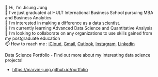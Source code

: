 👋 Hi, I’m Jisung Jung <br>
🏫 I've just graduated at HULT International Business School pursuing MBA and Business Analytics <br>
👀 I’m interested in making a difference as a data scientist. <br>
🌱 I’m currently learning Advanced Data Science and Quantitative Analysis <br>
💞️ I’m looking to collaborate on any organizations to use skills gained from my postgraduate education <br>
📫 How to reach me : [iCloud](mailto:jisung.jung@me.com), [Gmail](mailto:withsee@gmail.com), [Outlook](mailto:jjung2019@student.hult.edu), [Instagram](https://www.instagram.com/annagale), [Linkedin](https://www.linkedin.com/in/mrvnjung) <br>

Data Science Portfolio - Find out more about my interesting data science projects!
- https://marvin-jung.github.io/portfolio
